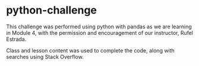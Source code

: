 # python-challenge

This challenge was performed using python with pandas as we are learning in Module 4, with the permission and encouragement of our instructor, Rufel Estrada.

Class and lesson content was used to complete the code, along with searches using Stack Overflow.